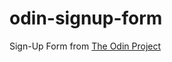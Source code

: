 # odin-signup-form
Sign-Up Form from <a href="https://www.theodinproject.com/lessons/node-path-intermediate-html-and-css-sign-up-form">The Odin Project</a>
